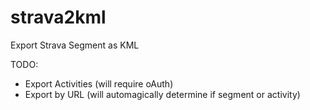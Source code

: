 strava2kml
==========

Export Strava Segment as KML

TODO:
- Export Activities (will require oAuth)
- Export by URL (will automagically determine if segment or activity)

